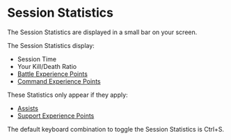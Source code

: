 # Session Statistics

The Session Statistics are displayed in a small bar on your screen.

The Session Statistics display:

- Session Time
- Your Kill/Death Ratio
- [Battle Experience Points](Battle_Experience_Points.md)
- [Command Experience Points](Command_Experience_Points.md)

These Statistics only appear if they apply:

- [Assists](Assist.md)
- [Support Experience Points](Support_Experience_Points.md)

The default keyboard combination to toggle the Session Statistics is Ctrl+S.
